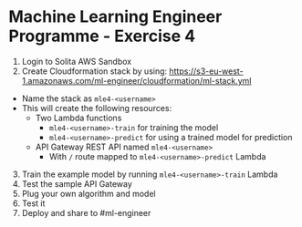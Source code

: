 # Machine Learning Engineer Programme - Exercise 4

1. Login to Solita AWS Sandbox
2. Create Cloudformation stack by using: https://s3-eu-west-1.amazonaws.com/ml-engineer/cloudformation/ml-stack.yml
  * Name the stack as `mle4-<username>`
  * This will create the following resources:
    * Two Lambda functions
      * `mle4-<username>-train` for training the model
      * `mle4-<username>-predict` for using a trained model for prediction
    * API Gateway REST API named `mle4-<username>`
      * With `/` route mapped to `mle4-<username>-predict` Lambda
3. Train the example model by running `mle4-<username>-train` Lambda
4. Test the sample API Gateway
5. Plug your own algorithm and model
6. Test it
7. Deploy and share to #ml-engineer
